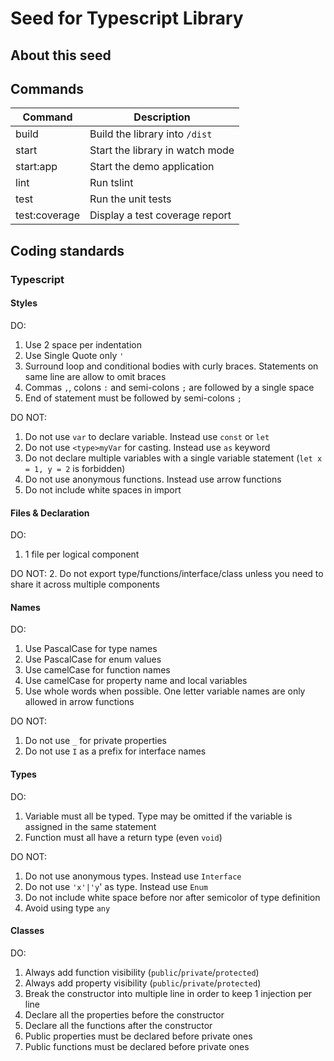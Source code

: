 # Seed for Typescript Library

## About this seed

## Commands

| Command       | Description                     |
| ------------- | ------------------------------- |
| build         | Build the library into `/dist`  |
| start         | Start the library in watch mode |
| start:app     | Start the demo application      |
| lint          | Run tslint                      |
| test          | Run the unit tests              |
| test:coverage | Display a test coverage report  |

## Coding standards

### Typescript

#### Styles

DO:
1. Use 2 space per indentation
2. Use Single Quote only `'`
3. Surround loop and conditional bodies with curly braces. Statements on same line are allow to omit braces
4. Commas `,`, colons `:` and semi-colons `;` are followed by a single space
5. End of statement must be followed by semi-colons `;`

DO NOT:
1. Do not use `var` to declare variable. Instead use `const` or `let`
2. Do not use `<type>myVar` for casting. Instead use `as` keyword
3. Do not declare multiple variables with a single variable statement (`let x = 1, y = 2` is forbidden)
4. Do not use anonymous functions. Instead use arrow functions
5. Do not include white spaces in import

#### Files & Declaration

DO:
1. 1 file per logical component

DO NOT:
2. Do not export type/functions/interface/class unless you need to share it across multiple components

#### Names

DO:
1. Use PascalCase for type names
2. Use PascalCase for enum values
3. Use camelCase for function names
4. Use camelCase for property name and local variables
5. Use whole words when possible. One letter variable names are only allowed in arrow functions

DO NOT:
1. Do not use `_` for private properties
2. Do not use `I` as a prefix for interface names

#### Types

DO:
1. Variable must all be typed. Type may be omitted if the variable is assigned in the same statement
2. Function must all have a return type (even `void`)

DO NOT:
1. Do not use anonymous types. Instead use `Interface`
2. Do not use `'x'|'y`' as type. Instead use `Enum`
3. Do not include white space before nor after semicolor of type definition
4. Avoid using type `any`

#### Classes

DO:
1. Always add function visibility (`public`/`private`/`protected`)
2. Always add property visibility (`public`/`private`/`protected`)
3. Break the constructor into multiple line in order to keep 1 injection per line
4. Declare all the properties before the constructor
5. Declare all the functions after the constructor
6. Public properties must be declared before private ones
7. Public functions must be declared before private ones
